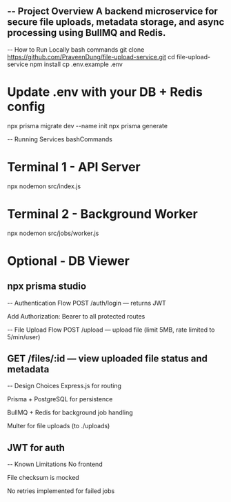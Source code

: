 -- Project Overview
A backend microservice for secure file uploads, metadata storage, and async processing using BullMQ and Redis.
--------------------------------------------------------------------------------------------------------------

-- How to Run Locally
bash commands
git clone https://github.com/PraveenDung/file-upload-service.git
cd file-upload-service
npm install
cp .env.example .env
# Update .env with your DB + Redis config

npx prisma migrate dev --name init
npx prisma generate

-- Running Services
bashCommands
# Terminal 1 - API Server
npx nodemon src/index.js

# Terminal 2 - Background Worker
npx nodemon src/jobs/worker.js

# Optional - DB Viewer
npx prisma studio
---------------------------------------------------------------------------------------------------------------

-- Authentication Flow
POST /auth/login — returns JWT

Add Authorization: Bearer <token> to all protected routes

-- File Upload Flow
POST /upload — upload file (limit 5MB, rate limited to 5/min/user)

GET /files/:id — view uploaded file status and metadata
----------------------------------------------------------------------------------------------------------------

-- Design Choices
Express.js for routing

Prisma + PostgreSQL for persistence

BullMQ + Redis for background job handling

Multer for file uploads (to ./uploads)

JWT for auth
------------------------------------------------------------------------------------------------------------------

-- Known Limitations
No frontend

File checksum is mocked

No retries implemented for failed jobs